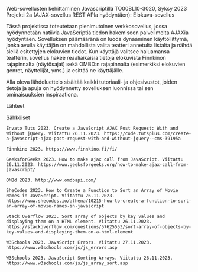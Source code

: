 Web-sovellusten kehittäminen Javascriptillä TO00BL10-3020, Syksy 2023
Projekti 2a (AJAX-sovellus REST APIa hyödyntäen): Elokuva-sovellus

Tässä projektissa toteutetaan pienimutoinen verkkosovellus, jossa hyödynnetään natiivia JavaScriptiä tiedon hakemiseen palvelimelta AJAXia hyödyntäen. Sovelluksen päämääränä on luoda dynaaminen käyttöliittymä, jonka avulla käyttäjän on mahdollista valita teatteri annetulta listalta ja nähdä siellä esitettyjen elokuvien tiedot. Kun käyttäjä valitsee haluamansa teatterin, sovellus hakee reaaliaikaisia tietoja elokuvista Finnkinon rajapinnalta (näytösajat) sekä OMBD:n rajapinnalta (esimerkiksi elokuvien genret, näyttelijät, yms.) ja esittää ne käyttäjälle.

Alla oleva lähdeluettelo sisältää kaikki tutoriaali- ja ohjesivustot, joiden tietoja ja apuja on hyödynnetty sovelluksen luonnissa tai sen ominaisuuksien inspiraationa. 

Lähteet

Sähköiset

    Envato Tuts 2023. Create a JavaScript AJAX Post Request: With and Without jQuery. Viitattu 26.11.2023. https://code.tutsplus.com/create-a-javascript-ajax-post-request-with-and-without-jquery--cms-39195a
    
    Finnkino 2023. https://www.finnkino.fi/fi/
    
    GeeksforGeeks 2023. How to make ajax call from JavaScript. Viitattu 26.11.2023. https://www.geeksforgeeks.org/how-to-make-ajax-call-from-javascript/
    
    OMBd 2023. http://www.omdbapi.com/
    
    SheCodes 2023. How to Create a Function to Sort an Array of Movie Names in JavaScript. Viitattu 26.11.2023. https://www.shecodes.io/athena/10215-how-to-create-a-function-to-sort-an-array-of-movie-names-in-javascript

    Stack Overflow 2023. Sort array of objects by key values and displaying them on a HTML element. Viitattu 26.11.2023. https://stackoverflow.com/questions/57625553/sort-array-of-objects-by-key-values-and-displaying-them-on-a-html-element

    W3Schools 2023. JavaScript Errors. Viitattu 27.11.2023. https://www.w3schools.com/js/js_errors.asp
  
    W3Schools 2023. JavaScript Sorting Arrays. Viitattu 26.11.2023. https://www.w3schools.com/js/js_array_sort.asp

  
